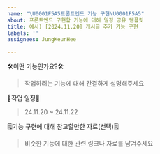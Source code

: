 ```yaml
---
name: "\U0001F5A5️프론트엔드 기능 구현\U0001F5A5️"
about: 프론트엔드 구현할 기능에 대해 일정 공유 템플릿
title: 예시) [2024.11.20] 게시글 추가 기능 구현
labels: ''
assignees: JungKeunHee

---
```


🛠️어떤 기능인가요?🛠️

> 작업하려는 기능에 대해 간결하게 설명해주세요

📅작업 일정📅 

> 24.11.20 ~ 24.11.22

🗒️기능 구현에 대해 참고할만한 자료(선택)🗒️

> 비슷한 기능에 대한 관련 링크나 자료를 남겨주세요
